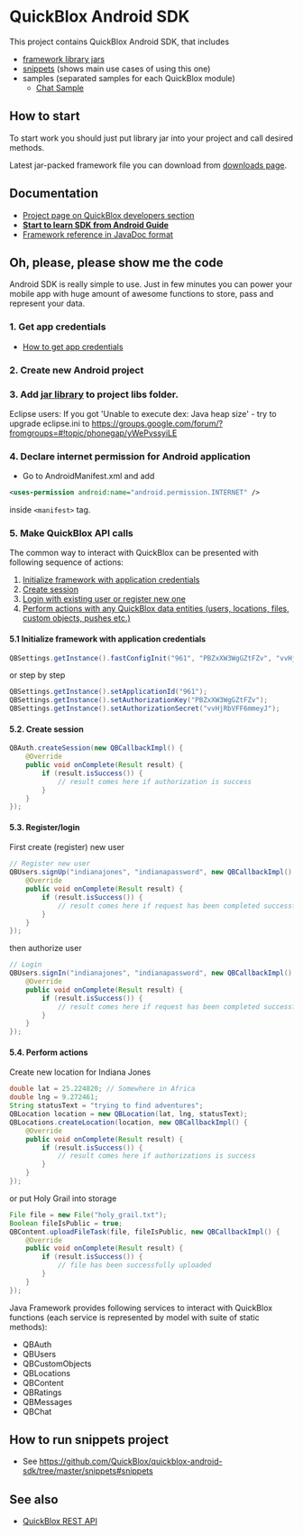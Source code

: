 # QuickBlox Android SDK

This project contains QuickBlox Android SDK, that includes

* [framework library jars](https://github.com/QuickBlox/quickblox-android-sdk/tree/master/jars)
* [snippets](https://github.com/QuickBlox/quickblox-android-sdk/tree/master/snippets) (shows main use cases of using this one)
* samples (separated samples for each QuickBlox module)
  * [Chat Sample](https://github.com/QuickBlox/quickblox-android-sdk/tree/master/sample-chat)

## How to start

To start work you should just put library jar into your project and call desired methods.

Latest jar-packed framework file you can download from [downloads page](https://github.com/QuickBlox/quickblox-android-sdk/downloads).

## Documentation

* [Project page on QuickBlox developers section](http://quickblox.com/developers/Android)
* **[Start to learn SDK from Android Guide](http://quickblox.com/developers/Android_Guide)**
* [Framework reference in JavaDoc format](http://sdk.quickblox.com/android/)

## Oh, please, please show me the code

Android SDK is really simple to use. Just in few minutes you can power your mobile app with huge amount of awesome functions to store, pass and represent your data. 

### 1. Get app credentials

* [How to get app credentials](http://quickblox.com/developers/Getting_application_credentials)

### 2. Create new Android project
### 3. Add [jar library](https://github.com/QuickBlox/quickblox-android-sdk/tree/master/jar) to project libs folder.
Eclipse users: If you got 'Unable to execute dex: Java heap size' - try to upgrade eclipse.ini to https://groups.google.com/forum/?fromgroups=#!topic/phonegap/yWePvssyiLE

### 4. Declare internet permission for Android application

* Go to AndroidManifest.xml and add 

```xml
<uses-permission android:name="android.permission.INTERNET" />
```
inside `<manifest>` tag.

### 5. Make QuickBlox API calls

The common way to interact with QuickBlox can be presented with following sequence of actions:

1. [Initialize framework with application credentials](#51-initialize-framework-with-application-credentials)
2. [Create session](#52-create-session)
3. [Login with existing user or register new one](#53-registerlogin)
4. [Perform actions with any QuickBlox data entities (users, locations, files, custom objects, pushes etc.)](#54-perform-actions)

#### 5.1 Initialize framework with application credentials

```java
QBSettings.getInstance().fastConfigInit("961", "PBZxXW3WgGZtFZv", "vvHjRbVFF6mmeyJ");
```

or step by step


```java
QBSettings.getInstance().setApplicationId("961");
QBSettings.getInstance().setAuthorizationKey("PBZxXW3WgGZtFZv");
QBSettings.getInstance().setAuthorizationSecret("vvHjRbVFF6mmeyJ");
```

#### 5.2. Create session


```java
QBAuth.createSession(new QBCallbackImpl() {
    @Override
    public void onComplete(Result result) {
        if (result.isSuccess()) {
            // result comes here if authorization is success
        }
    }
});
```

#### 5.3. Register/login

First create (register) new user

```java
// Register new user
QBUsers.signUp("indianajones", "indianapassword", new QBCallbackImpl() {
    @Override
    public void onComplete(Result result) {
        if (result.isSuccess()) {
            // result comes here if request has been completed successfully
        }
    }
});
```

then authorize user

```java
// Login
QBUsers.signIn("indianajones", "indianapassword", new QBCallbackImpl() {
    @Override
    public void onComplete(Result result) {
        if (result.isSuccess()) {
            // result comes here if request has been completed successfully
        }
    }
});
```

#### 5.4. Perform actions

Create new location for Indiana Jones

```java
double lat = 25.224820; // Somewhere in Africa
double lng = 9.272461;
String statusText = "trying to find adventures";
QBLocation location = new QBLocation(lat, lng, statusText);
QBLocations.createLocation(location, new QBCallbackImpl() {
    @Override
    public void onComplete(Result result) {
        if (result.isSuccess()) {
            // result comes here if authorizations is success
        }
    }
});
```

or put Holy Grail into storage

```java
File file = new File("holy_grail.txt");
Boolean fileIsPublic = true;
QBContent.uploadFileTask(file, fileIsPublic, new QBCallbackImpl() {
    @Override
    public void onComplete(Result result) {
        if (result.isSuccess()) {
            // file has been successfully uploaded
        }
    }
});
```

Java Framework provides following services to interact with QuickBlox functions (each service is represented by model with suite of static methods):

* QBAuth
* QBUsers
* QBCustomObjects
* QBLocations
* QBContent
* QBRatings
* QBMessages
* QBChat

## How to run snippets project

* See <https://github.com/QuickBlox/quickblox-android-sdk/tree/master/snippets#snippets>

## See also

* [QuickBlox REST API](http://quickblox.com/developers/Overview)

